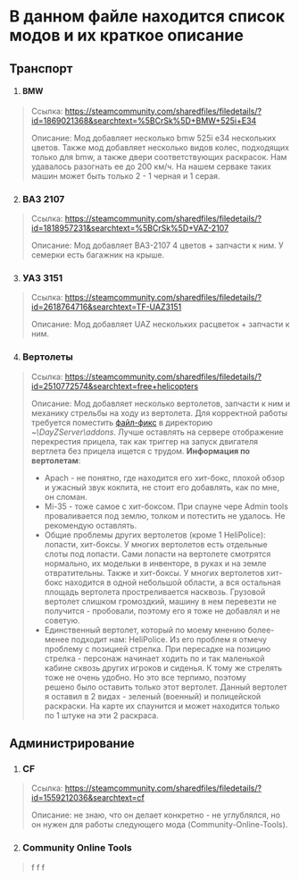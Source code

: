 В данном файле находится список модов  и их краткое описание
==
Транспорт
--
1. #### BMW ####
> Ссылка: https://steamcommunity.com/sharedfiles/filedetails/?id=1869021368&searchtext=%5BCrSk%5D+BMW+525i+E34
>
> Описание: Мод добавляет несколько bmw 525i e34 нескольких цветов. Также мод добавляет несколько видов колес, подходящих только для bmw, а также двери 
> соответствующих раскрасок. Нам удавалось разогнать ее до 200 км/ч. На нашем серваке таких машин может быть только 2 - 1 черная и 1 серая.

2. ### ВАЗ 2107 ###
> Ссылка: https://steamcommunity.com/sharedfiles/filedetails/?id=1818957231&searchtext=%5BCrSk%5D+VAZ-2107
> 
> Описание: Мод добавляет ВАЗ-2107 4 цветов + запчасти к ним. У семерки есть багажник на крыше.

3. ### УАЗ 3151 ###
> Ссылка: https://steamcommunity.com/sharedfiles/filedetails/?id=2618764716&searchtext=TF-UAZ3151
> 
> Описание: Мод добавляет UAZ нескольких расцветок + запчасти к ним.

4. ### Вертолеты ###
> Ссылка: https://steamcommunity.com/sharedfiles/filedetails/?id=2510772574&searchtext=free+helicopters
> 
> Описание: Мод добавляет несколько вертолетов, запчасти к ним и механику стрельбы на ходу из вертолета. 
> Для корректной работы требуется поместить [файл-фикс](https://github.com/IIPuBeT-AHgpeu/DayzServerSettings/blob/main/src/HelicopterSIBMod_SERVER.pbo) в директорию 
> _~\DayZServer\addons_. 
> Лучше оставлять на сервере отображение перекрестия прицела, так как триггер на запуск двигателя вертлета без прицела ищется с трудом.
> __Информация по вертолетам__: 
> - Apach - не понятно, где находится его хит-бокс, плохой обзор и ужасный звук кокпита, не стоит его добавлять, как по мне, он сломан.
> - Mi-35 - тоже самое с хит-боксом. При спауне чере Admin tools проваливается под землю, толком и потестить не удалось. Не рекомендую оставлять.
> - Общие проблемы других вертолетов (кроме 1 HeliPolice): лопасти, хит-боксы. У многих вертолетов есть отдельные слоты под лопасти. Сами лопасти на 
> вертолете смотрятся нормально, их модельки в инвенторе, в руках и на земле отвратительны. Также и хит-боксы. У многих вертолетов хит-бокс находится в одной
> небольшой области, а вся остальная площадь вертолета простреливается насквозь. Грузовой вертолет слишком громоздкий, машину в нем перевезти не получится - пробовали, 
> поэтому его я тоже не добавлял и не советую.
> - Единственный вертолет, который по моему мнению более-менее подходит нам: HeliPolice. Из его проблем я отмечу проблему с позицией стрелка. При пересадке на позицию 
> стрелка - персонаж начинает ходить по и так маленькой кабине сквозь других игроков и сиденья. К тому же стрелять тоже не очень удобно. Но это все терпимо, поэтому  
> решено было оставить только этот вертолет. Данный вертолет я оставил в 2 видах - зеленый (военный) и полицейской раскраски. На карте их спаунится и может находится
> только по 1 штуке на эти 2 раскраса.

Администрирование
--
1. ### CF ###
> Ссылка: https://steamcommunity.com/sharedfiles/filedetails/?id=1559212036&searchtext=cf
> 
> Описание: не знаю, что он делает конкретно - не углублялся, но он нужен для работы следующего мода (Community-Online-Tools).
2. ### Community Online Tools ###
> f
> f
> f
